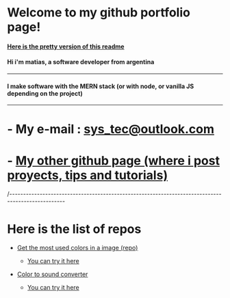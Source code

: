 # Welcome to my github portfolio page!

#### [Here is the pretty version of this readme](https://mg-software-dev.github.io/mg-software-dev/)


#### Hi i'm matias, a software developer from argentina

----

#### I make software with the MERN stack (or with node, or vanilla JS depending on the project)

----


# - My e-mail : sys_tec@outlook.com


# - [My other github page (where i post proyects, tips and tutorials)](https://virtualsoda369.github.io/VirtualSoda369/)




/--------------------------------------------------------------------------------------------------

# Here is the list of repos

- [Get the most used colors in a image (repo)](https://github.com/mg-software-dev/most_repeated_color)
    - [You can try it here](https://mg-software-dev.github.io/most_repeated_color/)

- [Color to sound converter](https://github.com/mg-software-dev/color_to_sound/blob/main/README.md)
    - [You can try it here](https://mg-software-dev.github.io/color_to_sound/)
